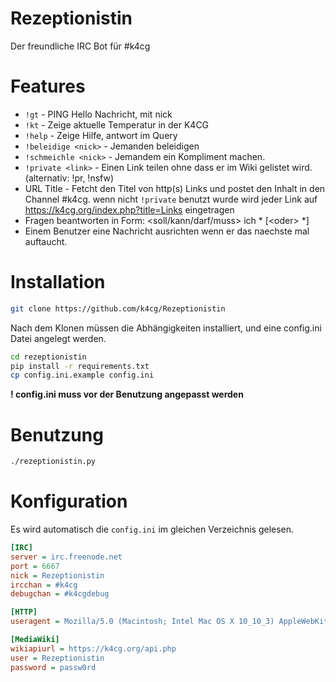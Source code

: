 # Rezeptionistin
Der freundliche IRC Bot für #k4cg

# Features

* `!gt` - PING Hello Nachricht, mit nick
* `!kt` - Zeige aktuelle Temperatur in der K4CG
* `!help` - Zeige Hilfe, antwort im Query
* `!beleidige <nick>` - Jemanden beleidigen
* `!schmeichle <nick>` - Jemandem ein Kompliment machen.
* `!private <link>` - Einen Link teilen ohne dass er im Wiki gelistet wird. (alternativ: !pr, !nsfw)
* URL Title - Fetcht den Titel von http(s) Links und postet den Inhalt in den Channel #k4cg.
  wenn nicht `!private` benutzt wurde wird jeder Link auf https://k4cg.org/index.php?title=Links eingetragen
* Fragen beantworten in Form: &lt;soll/kann/darf/muss&gt; ich * [&lt;oder&gt; *]
* Einem Benutzer eine Nachricht ausrichten wenn er das naechste mal auftaucht.

# Installation

``` bash
git clone https://github.com/k4cg/Rezeptionistin
```

Nach dem Klonen müssen die Abhängigkeiten installiert, und eine config.ini Datei angelegt werden.

``` bash
cd rezeptionistin
pip install -r requirements.txt
cp config.ini.example config.ini
```

**! config.ini muss vor der Benutzung angepasst werden**

# Benutzung

``` bash
./rezeptionistin.py
```

# Konfiguration

Es wird automatisch die `config.ini` im gleichen Verzeichnis gelesen.

``` ini
[IRC]
server = irc.freenode.net
port = 6667
nick = Rezeptionistin
ircchan = #k4cg
debugchan = #k4cgdebug

[HTTP]
useragent = Mozilla/5.0 (Macintosh; Intel Mac OS X 10_10_3) AppleWebKit/600.6.3 (KHTML, like Gecko) Version/8.0.6 Safari/600.6.3

[MediaWiki]
wikiapiurl = https://k4cg.org/api.php
user = Rezeptionistin
password = passw0rd
```
